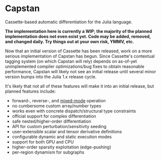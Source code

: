 # Capstan

Cassette-based automatic differentiation for the Julia language.

**The implementation here is currently a WIP; the majority of the planned implementation does not even exist yet. Code may be added, removed, and changed daily. Try things out at your own risk, YMMV, etc.**

Now that an initial version of Cassette has been released, work on a more serious implementation of Capstan has begun. Since Cassette's contextual tagging system (on which Capstan will rely) depends on as-of-yet unimplemented compiler optimizations/bug fixes to obtain reasonable performance, Capstan will likely not see an initial release until several minor version bumps into the Julia 1.x release cycle.

It's likely that not all of these features will make it into an initial release, but planned features include:

- forward-, reverse-, and [mixed-mode](https://arxiv.org/abs/1810.08297) operation
- no cumbersome custom array/number types
- works even with concrete dispatch/structural type constraints
- official support for complex differentiation
- safe nested/higher-order differentiation
- API for custom perturbation/sensitivity seeding
- user-extensible scalar and tensor derivative definitions
- configurable dynamic and static execution modes
- support for both GPU and CPU
- higher-order sparsity exploitation (edge-pushing)
- per-region dynamism for subgraphs
